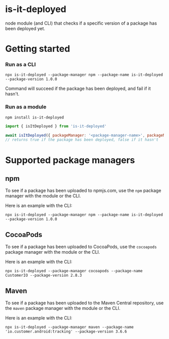 # is-it-deployed

node module (and CLI) that checks if a specific version of a package has been deployed yet. 

# Getting started 

### Run as a CLI

`npx is-it-deployed --package-manager npm --package-name is-it-deployed --package-version 1.0.0`

Command will succeed if the package has been deployed, and fail if it hasn't.

### Run as a module

`npm install is-it-deployed`

```js 
import { isItDeployed } from 'is-it-deployed'

await isItDeployed({ packageManager: '<package-manager-name>', packageName: '<package-name>', packageVersion: '1.0.0' })
// returns true if the package has been deployed, false if it hasn't
```

# Supported package managers

## npm 

To see if a package has been uploaded to npmjs.com, use the `npm` package manager with the module or the CLI. 

Here is an example with the CLI: 

`npx is-it-deployed --package-manager npm --package-name is-it-deployed --package-version 1.0.0`

## CocoaPods 

To see if a package has been uploaded to CocoaPods, use the `cocoapods` package manager with the module or the CLI.

Here is an example with the CLI:

`npx is-it-deployed --package-manager cocoapods --package-name CustomerIO --package-version 2.8.3`

## Maven

To see if a package has been uploaded to the Maven Central repository, use the `maven` package manager with the module or the CLI.

Here is an example with the CLI:

`npx is-it-deployed --package-manager maven --package-name 'io.customer.android:tracking' --package-version 3.6.6`
